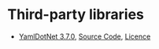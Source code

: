 Third-party libraries
======

* [YamlDotNet 3.7.0](https://www.nuget.org/packages/YamlDotNet), [Source Code](https://github.com/aaubry/YamlDotNet), [Licence](https://github.com/aaubry/YamlDotNet/blob/master/LICENSE)

